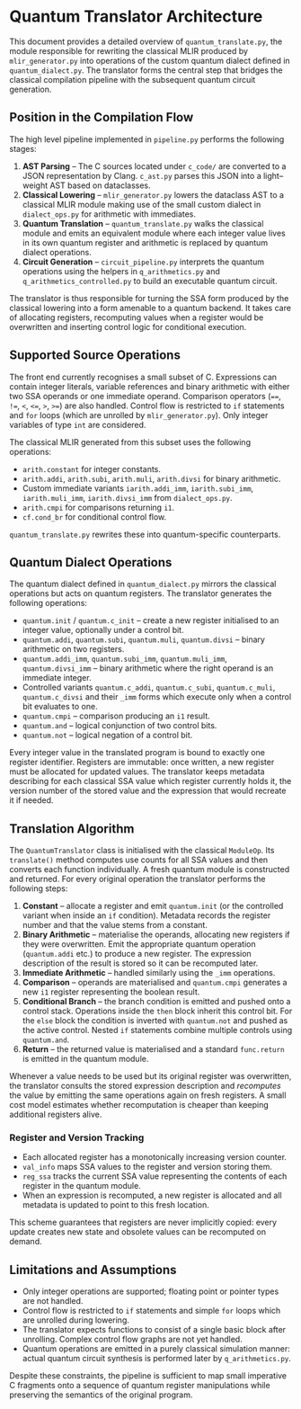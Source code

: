 # Quantum Translator Architecture

This document provides a detailed overview of `quantum_translate.py`, the module
responsible for rewriting the classical MLIR produced by `mlir_generator.py`
into operations of the custom quantum dialect defined in
`quantum_dialect.py`.  The translator forms the central step that bridges the
classical compilation pipeline with the subsequent quantum circuit generation.

## Position in the Compilation Flow

The high level pipeline implemented in `pipeline.py` performs the following
stages:

1. **AST Parsing** – The C sources located under `c_code/` are converted to a
   JSON representation by Clang.  `c_ast.py` parses this JSON into a light–weight
   AST based on dataclasses.
2. **Classical Lowering** – `mlir_generator.py` lowers the dataclass AST to a
   classical MLIR module making use of the small custom dialect in
   `dialect_ops.py` for arithmetic with immediates.
3. **Quantum Translation** – `quantum_translate.py` walks the classical module
   and emits an equivalent module where each integer value lives in its own
   quantum register and arithmetic is replaced by quantum dialect operations.
4. **Circuit Generation** – `circuit_pipeline.py` interprets the quantum
   operations using the helpers in `q_arithmetics.py` and
   `q_arithmetics_controlled.py` to build an executable quantum circuit.

The translator is thus responsible for turning the SSA form produced by the
classical lowering into a form amenable to a quantum backend.  It takes care of
allocating registers, recomputing values when a register would be overwritten
and inserting control logic for conditional execution.

## Supported Source Operations

The front end currently recognises a small subset of C.  Expressions can contain
integer literals, variable references and binary arithmetic with either two SSA
operands or one immediate operand.  Comparison operators (`==`, `!=`, `<`, `<=`,
`>`, `>=`) are also handled.  Control flow is restricted to `if` statements and
`for` loops (which are unrolled by `mlir_generator.py`).  Only integer variables
of type `int` are considered.

The classical MLIR generated from this subset uses the following operations:

- `arith.constant` for integer constants.
- `arith.addi`, `arith.subi`, `arith.muli`, `arith.divsi` for binary arithmetic.
- Custom immediate variants `iarith.addi_imm`, `iarith.subi_imm`,
  `iarith.muli_imm`, `iarith.divsi_imm` from `dialect_ops.py`.
- `arith.cmpi` for comparisons returning `i1`.
- `cf.cond_br` for conditional control flow.

`quantum_translate.py` rewrites these into quantum-specific counterparts.

## Quantum Dialect Operations

The quantum dialect defined in `quantum_dialect.py` mirrors the classical
operations but acts on quantum registers.  The translator generates the
following operations:

- `quantum.init` / `quantum.c_init` – create a new register initialised to an
  integer value, optionally under a control bit.
- `quantum.addi`, `quantum.subi`, `quantum.muli`, `quantum.divsi` – binary
  arithmetic on two registers.
- `quantum.addi_imm`, `quantum.subi_imm`, `quantum.muli_imm`,
  `quantum.divsi_imm` – binary arithmetic where the right operand is an
  immediate integer.
- Controlled variants `quantum.c_addi`, `quantum.c_subi`, `quantum.c_muli`,
  `quantum.c_divsi` and their `_imm` forms which execute only when a control
  bit evaluates to one.
- `quantum.cmpi` – comparison producing an `i1` result.
- `quantum.and` – logical conjunction of two control bits.
- `quantum.not` – logical negation of a control bit.

Every integer value in the translated program is bound to exactly one register
identifier.  Registers are immutable: once written, a new register must be
allocated for updated values.  The translator keeps metadata describing for each
classical SSA value which register currently holds it, the version number of the
stored value and the expression that would recreate it if needed.

## Translation Algorithm

The `QuantumTranslator` class is initialised with the classical `ModuleOp`.  Its
`translate()` method computes use counts for all SSA values and then converts
each function individually.  A fresh quantum module is constructed and returned.
For every original operation the translator performs the following steps:

1. **Constant** – allocate a register and emit `quantum.init` (or the controlled
   variant when inside an `if` condition).  Metadata records the register number
   and that the value stems from a constant.
2. **Binary Arithmetic** – materialise the operands, allocating new registers if
   they were overwritten.  Emit the appropriate quantum operation (`quantum.addi`
   etc.) to produce a new register.  The expression description of the result is
   stored so it can be recomputed later.
3. **Immediate Arithmetic** – handled similarly using the `_imm` operations.
4. **Comparison** – operands are materialised and `quantum.cmpi` generates a new
   `i1` register representing the boolean result.
5. **Conditional Branch** – the branch condition is emitted and pushed onto a
   control stack.  Operations inside the `then` block inherit this control bit.
   For the `else` block the condition is inverted with `quantum.not` and pushed
   as the active control.  Nested `if` statements combine multiple controls using
   `quantum.and`.
6. **Return** – the returned value is materialised and a standard `func.return`
   is emitted in the quantum module.

Whenever a value needs to be used but its original register was overwritten, the
translator consults the stored expression description and *recomputes* the value
by emitting the same operations again on fresh registers.  A small cost model
estimates whether recomputation is cheaper than keeping additional registers
alive.

### Register and Version Tracking

- Each allocated register has a monotonically increasing version counter.
- `val_info` maps SSA values to the register and version storing them.
- `reg_ssa` tracks the current SSA value representing the contents of each
  register in the quantum module.
- When an expression is recomputed, a new register is allocated and all metadata
  is updated to point to this fresh location.

This scheme guarantees that registers are never implicitly copied: every update
creates new state and obsolete values can be recomputed on demand.

## Limitations and Assumptions

- Only integer operations are supported; floating point or pointer types are not
  handled.
- Control flow is restricted to `if` statements and simple `for` loops which are
  unrolled during lowering.
- The translator expects functions to consist of a single basic block after
  unrolling.  Complex control flow graphs are not yet handled.
- Quantum operations are emitted in a purely classical simulation manner:
  actual quantum circuit synthesis is performed later by
  `q_arithmetics.py`.

Despite these constraints, the pipeline is sufficient to map small imperative C
fragments onto a sequence of quantum register manipulations while preserving the
semantics of the original program.
